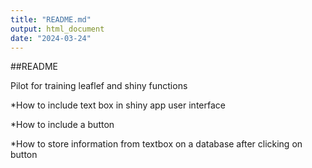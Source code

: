 ```yaml
---
title: "README.md"
output: html_document
date: "2024-03-24"
---
```

##README

Pilot for training leaflef and shiny functions

*How to include text box in shiny app user interface

*How to include a button

*How to store information from textbox on a database after clicking on button 
